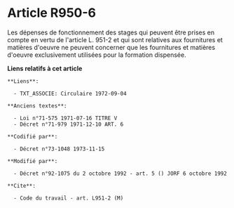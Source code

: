# Article R950-6

Les dépenses de fonctionnement des stages qui peuvent être prises en compte en vertu de l'article L. 951-2 et qui sont
relatives aux fournitures et matières d'oeuvre ne peuvent concerner que les fournitures et matières d'oeuvre exclusivement
utilisées pour la formation dispensée.

**Liens relatifs à cet article**

	**Liens**:

	  - TXT_ASSOCIE: Circulaire 1972-09-04

	**Anciens textes**:

	  - Loi n°71-575 1971-07-16 TITRE V
	  - Décret n°71-979 1971-12-10 ART. 6

	**Codifié par**:

	  - Décret n°73-1048 1973-11-15

	**Modifié par**:

	  - Décret n°92-1075 du 2 octobre 1992 - art. 5 () JORF 6 octobre 1992

	**Cite**:

	  - Code du travail - art. L951-2 (M)
